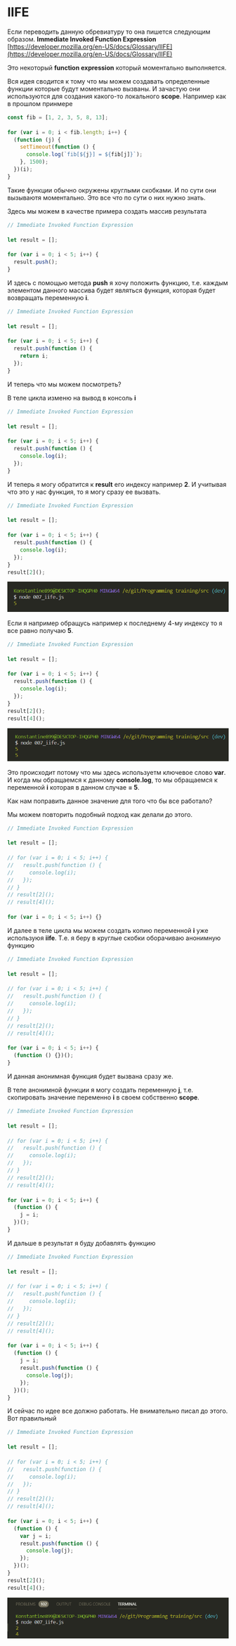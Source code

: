 # IIFE

Если переводить данную обревиатуру то она пишется следующим образом. **Immediate Invoked Function Expression** [https://developer.mozilla.org/en-US/docs/Glossary/IIFE](https://developer.mozilla.org/en-US/docs/Glossary/IIFE)

Это некоторый **function expression** который моментально выполняется.

Вся идея сводится к тому что мы можем создавать определенные функции которые будут моментально вызваны. И зачастую они используются для создания какого-то локального **scope**. Например как в прошлом принмере

```js
const fib = [1, 2, 3, 5, 8, 13];

for (var i = 0; i < fib.length; i++) {
  (function (j) {
    setTimeout(function () {
      console.log(`fib[${j}] = ${fib[j]}`);
    }, 1500);
  })(i);
}
```

Такие функции обычно окружены круглыми скобками. И по сути они вызываютя моментально. Это все что по сути о них нужно знать.

Здесь мы можем в качестве примера создать массив результата

```js
// Immediate Invoked Function Expression

let result = [];

for (var i = 0; i < 5; i++) {
  result.push();
}
```

И здесь с помощью метода **push** я хочу положить функцию, т.е. каждым элементом данного массива будет являться функция, которая будет возвращать переменную **i**.

```js
// Immediate Invoked Function Expression

let result = [];

for (var i = 0; i < 5; i++) {
  result.push(function () {
    return i;
  });
}
```

И теперь что мы можем посмотреть?

В теле цикла изменю на вывод в консоль **i**

```js
// Immediate Invoked Function Expression

let result = [];

for (var i = 0; i < 5; i++) {
  result.push(function () {
    console.log(i);
  });
}
```

И теперь я могу обратится к **result** его индексу например **2**. И учитывая что это у нас функция, то я могу сразу ее вызвать.

```js
// Immediate Invoked Function Expression

let result = [];

for (var i = 0; i < 5; i++) {
  result.push(function () {
    console.log(i);
  });
}
result[2]();
```

![](img/001.png)

Если я например обращусь например к последнему 4-му индексу то я все равно получаю **5**.

```js
// Immediate Invoked Function Expression

let result = [];

for (var i = 0; i < 5; i++) {
  result.push(function () {
    console.log(i);
  });
}
result[2]();
result[4]();
```

![](img/002.png)

Это происходит потому что мы здесь используетм ключевое слово **var**. И когда мы обращаемся к данному **console.log**, то мы обращаемся к переменной **i** которая в данном случае **= 5**.

Как нам поправить данное значение для того что бы все работало?

Мы можем повторить подобный подход как делали до этого.

```js
// Immediate Invoked Function Expression

let result = [];

// for (var i = 0; i < 5; i++) {
//   result.push(function () {
//     console.log(i);
//   });
// }
// result[2]();
// result[4]();

for (var i = 0; i < 5; i++) {}
```

И далее в теле цикла мы можем создать копию переменной **i** уже используюя **iife**. Т.е. я беру в круглые скобки оборачиваю анонимную функцию

```js
// Immediate Invoked Function Expression

let result = [];

// for (var i = 0; i < 5; i++) {
//   result.push(function () {
//     console.log(i);
//   });
// }
// result[2]();
// result[4]();

for (var i = 0; i < 5; i++) {
  (function () {})();
}
```

И данная анонимная функция будет вызвана сразу же.

В теле анонимной функции я могу создать переменную **j**, т.е. скопировать значение переменно **i** в своем собственно **scope**.

```js
// Immediate Invoked Function Expression

let result = [];

// for (var i = 0; i < 5; i++) {
//   result.push(function () {
//     console.log(i);
//   });
// }
// result[2]();
// result[4]();

for (var i = 0; i < 5; i++) {
  (function () {
    j = i;
  })();
}
```

И дальше в результат я буду добавлять функцию

```js
// Immediate Invoked Function Expression

let result = [];

// for (var i = 0; i < 5; i++) {
//   result.push(function () {
//     console.log(i);
//   });
// }
// result[2]();
// result[4]();

for (var i = 0; i < 5; i++) {
  (function () {
    j = i;
    result.push(function () {
      console.log(j);
    });
  })();
}
```

И сейчас по идее все должно работать. Не внимательно писал до этого. Вот правильный

```js
// Immediate Invoked Function Expression

let result = [];

// for (var i = 0; i < 5; i++) {
//   result.push(function () {
//     console.log(i);
//   });
// }
// result[2]();
// result[4]();

for (var i = 0; i < 5; i++) {
  (function () {
    var j = i;
    result.push(function () {
      console.log(j);
    });
  })();
}
result[2]();
result[4]();
```

![](img/003.png)
